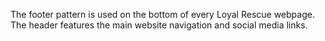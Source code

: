 The footer pattern is used on the bottom of every Loyal Rescue webpage. The header features the main website navigation and social media links.
